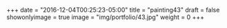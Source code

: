 
+++
date = "2016-12-04T00:25:23-05:00"
title = "painting43"
draft = false
showonlyimage = true
image = "img/portfolio/43.jpg"
weight = 0
+++
